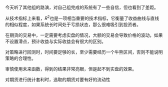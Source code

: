 今天听了其他组的路演，对自己组完成的系统有了一些自信，但也看到了差距。

从技术指标上来看，$R^2$也是一项相当重要的技术指标，它衡量了收益曲线与直线的相似程度，如果系统长时间处于亏损状态，那么很难吸引到投资者。

在期货的交易中，一定需要考虑实盘的情况，大额的交易会导致价格的波动，如果不设置滑点，预计收益与实际收益会有很大的区别。

对策略进行回测时，时间要足够的长，至少需要经历一个牛熊区间，否则不能说明策略的合理性。

审慎使用未来函数，得到的结果非常亮眼，但是起不到实盘的效果。

对期货进行统计套利时，选取的期货对要有好的流动性